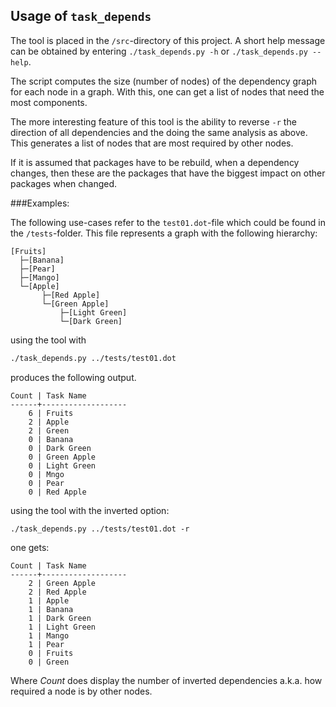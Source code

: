## Usage of `task_depends`

The tool is placed in the `/src`-directory of this project.
A short help message can be obtained by entering `./task_depends.py -h` or `./task_depends.py --help`.

The script computes the size (number of nodes) of the dependency graph for each node in a graph. 
With this, one can get a list of nodes that need the most components.

The more interesting feature of this tool is the ability to reverse `-r` the direction of all dependencies 
and the doing the same analysis as above.
This generates a list of nodes that are most required by other nodes.

If it is assumed that packages have to be rebuild, when a dependency changes, then these are the packages that 
have the biggest impact on other packages when changed.

###Examples:

The following use-cases refer to the `test01.dot`-file which could be found in the `/tests`-folder.
This file represents a graph with the following hierarchy:

```
[Fruits]
  ├─[Banana]
  ├─[Pear]
  ├─[Mango]
  └─[Apple]
       ├─[Red Apple]
       └─[Green Apple]
           ├─[Light Green]
           └─[Dark Green]
```

using the tool with 
```bash
./task_depends.py ../tests/test01.dot 
```
produces the following output.
```
Count | Task Name
------+-------------------
    6 | Fruits
    2 | Apple
    2 | Green
    0 | Banana
    0 | Dark Green
    0 | Green Apple
    0 | Light Green
    0 | Mngo
    0 | Pear
    0 | Red Apple
```

using the tool with the inverted option:
````
./task_depends.py ../tests/test01.dot -r
````
one gets:
```
Count | Task Name
------+-------------------
    2 | Green Apple
    2 | Red Apple
    1 | Apple
    1 | Banana
    1 | Dark Green
    1 | Light Green
    1 | Mango
    1 | Pear
    0 | Fruits
    0 | Green
```
Where _Count_ does display the number of inverted dependencies a.k.a. how required a node is by other nodes.